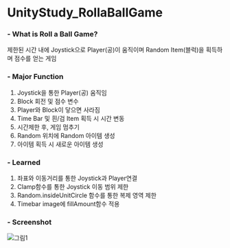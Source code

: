 # UnityStudy_RollaBallGame

### - What is Roll a Ball Game?
제한된 시간 내에 Joystick으로 Player(공)이 움직이며 Random Item(블럭)을 획득하며 점수를 얻는 게임

### - Major Function
1) Joystick을 통한 Player(공) 움직임 
2) Block 회전 및 점수 변수
3) Player와 Block이 닿으면 사라짐
4) Time Bar 및 흰/검 Item 획득 시 시간 변동
5) 시간제한 후, 게임 멈추기
6) Random 위치에 Random 아이템 생성
7) 아이템 획득 시 새로운 아이템 생성

### - Learned
1) 좌표와 이동거리를 통한 Joystick과 Player연결
2) Clamp함수를 통한 Joystick 이동 범위 제한
3) Random.insideUnitCircle 함수를 통한 복제 영역 제한
4) Timebar image에 fillAmount함수 적용

### - Screenshot
![그림1](https://user-images.githubusercontent.com/32055099/114312602-24046200-9b2e-11eb-8df3-360644c42f93.png)

